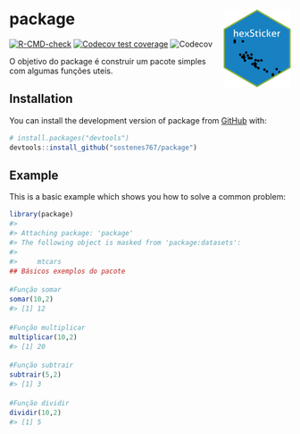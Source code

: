 
<!-- README.md is generated from README.Rmd. Please edit that file -->

# package <img src="man/figures/logo.png" align="right" height="139" alt="" />

<!-- badges: start -->

[![R-CMD-check](https://github.com/sostenes767/package/actions/workflows/R-CMD-check.yaml/badge.svg)](https://github.com/sostenes767/package/actions/workflows/R-CMD-check.yaml)
[![Codecov test
coverage](https://codecov.io/gh/sostenes767/package/branch/master/graph/badge.svg)](https://app.codecov.io/gh/sostenes767/package?branch=master)
![Codecov](https://img.shields.io/codecov/c/github/sostenes767/package)
<!-- badges: end -->

O objetivo do package é construir um pacote simples com algumas funções
uteis.

## Installation

You can install the development version of package from
[GitHub](https://github.com/) with:

``` r
# install.packages("devtools")
devtools::install_github("sostenes767/package")
```

## Example

This is a basic example which shows you how to solve a common problem:

``` r
library(package)
#> 
#> Attaching package: 'package'
#> The following object is masked from 'package:datasets':
#> 
#>     mtcars
## Básicos exemplos do pacote

#Função somar
somar(10,2)
#> [1] 12

#Função multiplicar
multiplicar(10,2)
#> [1] 20

#Função subtrair
subtrair(5,2)
#> [1] 3

#Função dividir
dividir(10,2)
#> [1] 5
```
